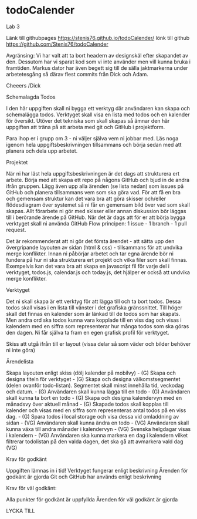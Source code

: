 # todoCalender
Lab 3

Länk till githubpages https://stenis76.github.io/todoCalender/
lönk till github https://github.com/Stenis76/todoCalender

Avgränsing:
Vi har valt att ta bort headern av designskäl efter skapandet av den. Dessutom har vi sparat kod som vi inte använder men vill kunna bruka i framtiden.
 Markus dator har även begett sig till de sälla jaktmarkerna under arbetetesgång så därav flest commits från Dick och Adam.

Cheeers
 /Dick


Schemalagda Todos

I den här uppgiften skall ni bygga ett verktyg där användaren kan skapa och schemalägga todos. Verktyget skall visa en lista med todos och en kalender för översikt. Utöver det tekniska som skall skapas så ämnar den här uppgiften att träna på att arbeta med git och GitHub i projektform.

Para ihop er i grupp om 3 - ni väljer själva vem ni jobbar med. Läs noga igenom hela uppgiftsbeskrivningen tillsammans och börja sedan med att planera och dela upp arbetet.

 

Projektet

När ni har läst hela uppgiftsbeskrivningen är det dags att strukturera ert arbete. Börja med att skapa ett repo på någons GitHub och bjud in de andra ifrån gruppen. Lägg även upp alla ärenden (se lista nedan) som issues på GitHub och planera tillsammans vem som ska göra vad. För att få en bra och gemensam struktur kan det vara bra att göra skisser och/eller flödesdiagram över systemet så ni får en gemensam bild över vad som skall skapas. Allt förarbete ni gör med skisser eller annan diskussion bör läggas till i berörande ärende på GitHub. När det är dags att för er att börja bygga verktyget skall ni använda GitHub Flow principen: 1 issue - 1 branch - 1 pull request.

Det är rekommenderat att ni gör det första ärendet - att sätta upp den övergripande layouten av sidan (html & css) - tillsammans för att undvika merge konflikter. Innan ni påbörjar arbetet och tar egna ärende bör ni fundera på hur ni ska strukturera ert projekt och vilka filer som skall finnas. Exempelvis kan det vara bra att skapa en javascript fil för varje del i verktyget, todos.js, calendar.js och today.js, det hjälper er också att undvika merge konflikter.

 

Verktyget

Det ni skall skapa är ett verktyg för att lägga till och ta bort todos. Dessa todos skall visas i en lista till vänster i det grafiska gränssnittet. Till höger skall det finnas en kalender som är länkad till de todos som har skapats. Men andra ord ska todos kunna vara kopplade till en viss dag och visas i kalendern med en siffra som representerar hur många todos som ska göras den dagen. Ni får själva ta fram en egen grafisk profil för verktyget.

Skiss att utgå ifrån till er layout (vissa delar så som väder och bilder behöver ni inte göra) 



 

Ärendelista

Skapa layouten enligt skiss (dölj kalender på mobilvy) - (G)
Skapa och designa titeln för verktyget - (G)
Skapa och designa välkomstsegmentet (delen ovanför todo-listan). Segmentet skall minst innehålla tid, veckodag och datum. - (G)
Användaren skall kunna lägga till en todo - (G)
Användaren skall kunna ta bort en todo - (G)
Skapa och designa kalendervyn med en månadsvy över aktuell månad - (G)
Skapade todos skall kopplas till kalender och visas med en siffra som representeras antal todos på en viss dag. - (G)
Spara todos i local storage och visa dessa vid omladdning av sidan - (VG)
Användaren skall kunna ändra en todo - (VG)
Användaren skall kunna växa till andra månader i kalendervyn - (VG)
Svenska helgdagar visas i kalendern - (VG)
Användaren ska kunna markera en dag i kalendern vilket filtrerar todolistan på den valda dagen, det ska gå att avmarkera vald dag (VG)
 

Krav för godkänt

Uppgiften lämnas in i tid!
Verktyget fungerar enligt beskrivning
Ärenden för godkänt är gjorda
Git och GitHub har används enligt beskrivning
 

Krav för väl godkänt:

Alla punkter för godkänt är uppfyllda
Ärenden för väl godkänt är gjorda
 

LYCKA TILL


